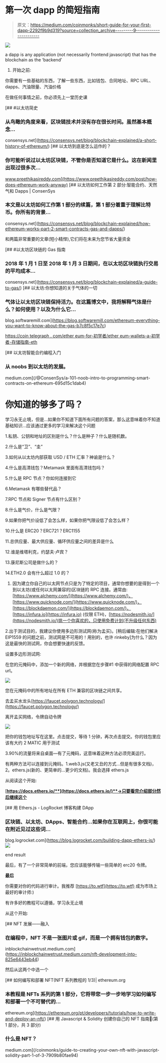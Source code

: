 # 第一次 dapp 的简短指南

> 原文：<https://medium.com/coinmonks/short-guide-for-your-first-dapp-2292f9b9d319?source=collection_archive---------9----------------------->

![](img/9d6e2843366ff08194e55197bfe326ab.png)

a dapp is any application (not necessarily frontend javascript) that has the blockchain as the ‘backend’

1.  开始之前:

你需要有一些基础的东西，了解一些东西，比如钱包、合同地址、RPC URL、dapps、汽油限量、汽油价格

在做任何事情之前，你必须先上一堂历史课

[](https://consensys.net/blog/blockchain-explained/a-short-history-of-ethereum/) [## #以太坊简史

### 从鸟瞰的角度来看，区块链技术并没有存在很长时间。虽然基本概念…

consensys.net](https://consensys.net/blog/blockchain-explained/a-short-history-of-ethereum/) [](https://www.preethikasireddy.com/post/how-does-ethereum-work-anyway) [## 以太坊到底是怎么运作的？

### 你可能听说过以太坊区块链，不管你是否知道它是什么。这在新闻里出现过很多次…

www.preethikasireddy.com](https://www.preethikasireddy.com/post/how-does-ethereum-work-anyway) [](https://consensys.net/blog/blockchain-explained/how-ethereum-works-part-2-smart-contracts-gas-and-dapps/) [## 以太坊如何工作第 2 部分:智能合约、天然气和 Dapps | ConsenSys

### 本文是以太坊如何工作第 1 部分的续篇，第 1 部分着重于理解比特币。你所有的背景…

consensys.net](https://consensys.net/blog/blockchain-explained/how-ethereum-works-part-2-smart-contracts-gas-and-dapps/) 

和两篇非常重要的文章(短小精悍),它们将在未来为您节省大量资金

[](https://consensys.net/blog/blockchain-explained/a-guide-to-gas/) [## #以太坊区块链的 Gas 指南

### 2018 年 1 月 1 日至 2018 年 1 月 3 日期间，在以太坊区块链执行交易的平均成本…

consensys.net](https://consensys.net/blog/blockchain-explained/a-guide-to-gas/) [](https://blog.softwaremill.com/ethereum-everything-you-want-to-know-about-the-gas-b7c8f5c17e7c) [## 以太坊:你想知道的关于气体的一切

### 气体让以太坊区块链保持活力。在这篇博文中，我将解释气体是什么？如何使用？以及为什么它…

blog.softwaremill.com](https://blog.softwaremill.com/ethereum-everything-you-want-to-know-about-the-gas-b7c8f5c17e7c) 

[https://coin telegraph . com/ether eum-for-初学者/ether eum-wallets-a-初学者-存储指南-eth](https://cointelegraph.com/ethereum-for-beginners/ethereum-wallets-a-beginners-guide-to-storing-eth)

[](/@ConsenSys/a-101-noob-intro-to-programming-smart-contracts-on-ethereum-695d15c1dab4) [## 以太坊智能合约编程入门

### 从 noobs 到以太坊的发展。

medium.com](/@ConsenSys/a-101-noob-intro-to-programming-smart-contracts-on-ethereum-695d15c1dab4) 

# 你知道的够多了吗？

学习永无止境，但是…如果你不知道下面所有问题的答案，那么这意味着你不知道基础知识…应该通过更多的学习来解决这个问题

1.私钥、公钥和地址的区别是什么？什么是种子？什么是随机数。

2.什么是“卫”、“圭”

3.如何从以太坊内部获取 USD / ETH 汇率？神谕是什么？

4.什么是高清钱包？Metamask 里面有高清钱包吗？

5.什么是 RPC 节点？你如何连接到它

6.Metamask 有哪些替代品？

7.RPC 节点和 Signer 节点有什么区别？

8.什么是气价，什么是气限？

9.如果你把气价设低了会怎么样，如果你把气限设低了会怎么样？

10.什么是 ERC20？ERC721？ERC1155

11.总供应量、最大供应量、循环供应量之间的差异是什么

12.谁是维塔利克，约瑟夫·卢宾？

13.康尼斯公司是做什么的？

14.ETH2.0 会有什么超过 1.0 的？

1.  因为建立你自己的以太网节点只是为了特定的项目，通常你想要的是得到一个到以太坊(或任何以太网兼容的)区块链的 RPC 连接。通常由:[https://www.alchemy.com/](https://www.alchemy.com/)，[https://www.quicknode.com/](https://www.quicknode.com/)，[https://blockdaemon.com/](https://blockdaemon.com/)， [https://infura.io](https://infura.io) (仅限 ETH)，[https://nodesmith.io/](https://nodesmith.io/)挑一个你喜欢的，只使用免费计划(不升级任何东西)

2.出于测试目的，我建议你使用多边形测试网(称为孟买)。[稍后编辑:在他们解决 EIP1559 的问题之前，测试网是不可用的！用别的，也许 rinkeby]为什么？因为这是最快的测试网，你会想要快速的反馈。

设置多边形测试网:

在您的元掩码中，添加一个新的网络，并根据您在步骤#1 中获得的网络配置 RPC url。

![](img/3dd3f853f9d5d2be322dacc5368c5a5a.png)

您在元掩码中的所有地址在所有 ETH 兼容的区块链之间共享。

去孟买水龙头[https://faucet.polygon.technology/](https://faucet.polygon.technology/)

离开孟买网络，令牌自动令牌

![](img/7cc2b16ce141493ba246f2e728ebc84f.png)

把你的钱包地址写在这里。点击提交，等待 1 分钟，再次点击提交。你的钱包里应该有大约 2 MATIC 用于测试

3.90%的流量将来自桌面—有了元掩码，这意味着这种方法必须完美运行。

有两种方法可以连接到元掩码。1.web3.js(又老又丑的方式…但是有很多文档)，2。ethers.js(新的、更简单的…更少的文档)。我会选择 ethers.js

从阅读这个开始:

[**https://docs.ethers.io/**](https://docs.ethers.io/)**->只要看完介绍部分然后继续这个**

[](https://blog.logrocket.com/building-dapp-ethers-js/) [## 用 Ethers.js - LogRocket 博客构建 DApp

### 区块链、以太坊、DApps、智能合约...如果你在互联网上，你很可能在附近见过这些词…

blog.logrocket.com](https://blog.logrocket.com/building-dapp-ethers-js/) ![](img/bd500e6c3b55aadd43dd45188c8f2294.png)

end result

最后，有了一个非常简单的前端，您应该能够传输一些简单的 erc20 令牌。

**最后**

你需要对你的代码进行审计。我推荐 [https://to.wtf](https://to.wtf) 成为市场上最好的审计师:)

有许多好的教程可以遵循，学习永无止境

从这个开始:

[](https://inblockchainwetrust.medium.com/nft-development-into-825e6443eb44) [## NFT 发展——融入

### 在编程中，NFT 不是一张图片或 gif，而是一个拥有钱包的数字。

inblockchainwetrust.medium.com](https://inblockchainwetrust.medium.com/nft-development-into-825e6443eb44) 

然后从这两个中选一个

[](https://ethereum.org/pt/developers/tutorials/how-to-write-and-deploy-an-nft/) [## 如何编写和部署 NFT(NFT 系列教程的 1/3)| ethereum.org

### 本教程是 NFTs 系列的第 1 部分，它将带您一步一步地学习如何编写和部署一个不可替代的…

ethereum.org](https://ethereum.org/pt/developers/tutorials/how-to-write-and-deploy-an-nft/) [](/coinmonks/guide-to-creating-your-own-nft-with-javascript-solidity-part-1-of-3-7909b80fae94) [## 用 Javascript & Solidity 创建你自己的 NFT 指南🚀(第 1 部分，共 3 部分)

### 什么是 NFT？

medium.com](/coinmonks/guide-to-creating-your-own-nft-with-javascript-solidity-part-1-of-3-7909b80fae94)